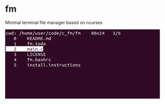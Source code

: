 # fm
Minimal terminal file manager based on ncurses

![main screen](https://raw.githubusercontent.com/oriolOrnaque/fm/master/imgs/capture1.png)
